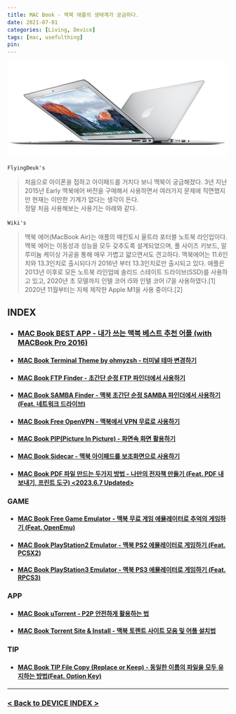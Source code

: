 ```yaml
---
title: MAC Book - 맥북 애플의 생태계가 궁금하다.
date: 2021-07-01
categories: [Living, Device]
tags: [mac, usefulthing]
pin:
---
```


![macbook](/img/living/macbook/macbook.jpg)

`FlyingDeuk's`
> 처음으로 아이폰을 접하고 아이패드를 거치다 보니 맥북이 궁금해졌다. 3년 지난 2015년 Early 맥북에어 버전을 구매해서 사용하면서 여러가지 문제에 직면했지만 현재는 이만한 기계가 없다는 생각이 든다. <br>
정말 처음 사용해보는 사용기는 아래와 같다.

`Wiki's`
> 맥북 에어(MacBook Air)는 애플의 매킨토시 울트라 포터블 노트북 라인업이다. 맥북 에어는 이동성과 성능을 모두 갖추도록 설계되었으며, 풀 사이즈 키보드, 알루미늄 케이싱 가공을 통해 매우 가볍고 얇으면서도 견고하다. 맥북에어는 11.6인치와 13.3인치로 출시되다가 2016년 부터 13.3인치로만 출시되고 있다. 애플은 2013년 이후로 모든 노트북 라인업에 솔리드 스테이트 드라이브(SSD)를 사용하고 있고, 2020년 초 모델까지 인텔 코어 i5와 인텔 코어 i7을 사용하였다.[1] 2020년 11월부터는 자체 제작한 Apple M1을 사용 중이다.[2]


## INDEX

- ### [MAC Book BEST APP - 내가 쓰는 맥북 베스트 추천 어플 (with MACBook Pro 2016)](/posts/MACAPP/)

- #### [MAC Book Terminal Theme by ohmyzsh - 터미널 테마 변경하기](/posts/Mac-Terminal/)

- #### [MAC Book FTP Finder - 초간단 순정 FTP 파인더에서 사용하기](/posts/Mac-ftp/)

- #### [MAC Book SAMBA Finder - 맥북 초간단 순정 SAMBA 파인더에서 사용하기 (Feat. 네트워크 드라이브)](/posts/Mac-samba/)

- #### [MAC Book Free OpenVPN - 맥북에서 VPN 무료로 사용하기](/posts/Mac-vpn/)

- #### [MAC Book PIP(Picture In Picture) - 화면속 화면 활용하기](/posts/MacPIP/)

- #### [MAC Book Sidecar - 맥북 아이패드를 보조화면으로 사용하기](/posts/MacSidecar/)

- #### [MAC Book PDF 파일 만드는 두가지 방법 - 나만의 전자책 만들기 (Feat. PDF 내보내기, 프린트 도구) <2023.6.7 Updated>](/posts/MacPDF/)

### GAME

- #### [MAC Book Free Game Emulator - 맥북 무료 게임 에뮬레이터로 추억의 게임하기 (Feat. OpenEmu)](/posts/MacGame/)

- #### [MAC Book PlayStation2 Emulator - 맥북 PS2 에뮬레이터로 게임하기 (Feat. PCSX2)](/posts/MacPS2/)

- #### [MAC Book PlayStation3 Emulator - 맥북 PS3 에뮬레이터로 게임하기 (Feat. RPCS3)](/posts/MacPS3/)

### APP

- #### [MAC Book uTorrent - P2P 안전하게 활용하는 법](/posts/MacTorrent/)

- #### [MAC Book Torrent Site & Install - 맥북 토렌트 사이트 모음 및 어플 설치법](/posts/MACSite/)

### TIP

- #### [MAC Book TIP File Copy (Replace or Keep) - 동일한 이름의 파일을 모두 유지하는 방법(Feat. Option Key)](/posts/Maccopy/)

--------

### [< Back to DEVICE INDEX >](/categories/device/)
